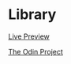 # Library

[Live Preview](https://helium5250.github.io/Library/)

[The Odin Project](https://www.theodinproject.com/)
